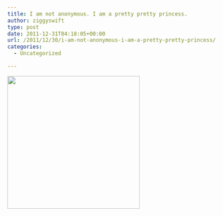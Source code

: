 ```yaml
---
title: I am not anonymous. I am a pretty pretty princess.
author: ziggyswift
type: post
date: 2011-12-31T04:18:05+00:00
url: /2011/12/30/i-am-not-anonymous-i-am-a-pretty-pretty-princess/
categories:
  - Uncategorized

---
```

<a href="http://ziggyswift.com/2011/12/30/i-am-not-anonymous-i-am-a-pretty-pretty-princess/ziggy-lulz/" rel="attachment wp-att-69"><img class="alignleft size-medium wp-image-69" title="ziggy-lulz" src="/2011/08/ziggy-lulz-300x300.png" alt="" width="300" height="300" srcset="/2011/08/ziggy-lulz-300x300.png 300w, /2011/08/ziggy-lulz-150x150.png 150w, /2011/08/ziggy-lulz.png 430w" sizes="(max-width: 300px) 100vw, 300px" /></a>
  
<br clear="all" />
